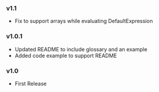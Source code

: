 ### v1.1
+ Fix to support arrays while evaluating DefaultExpression

### v1.0.1
+ Updated README to include glossary and an example
+ Added code example to support README

### v1.0
+ First Release
